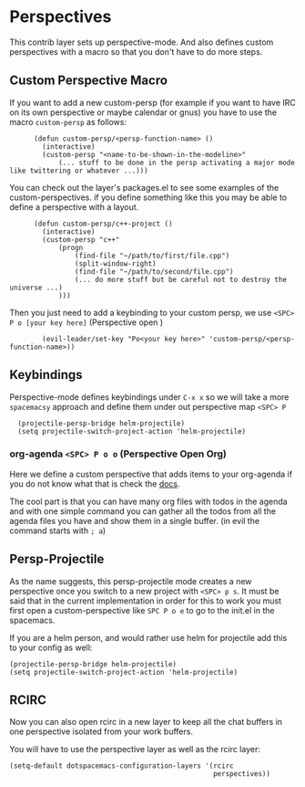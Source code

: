 # Perspectives 

This contrib layer sets up perspective-mode. And also defines custom
perspectives with a macro so that you don't have to do more steps.

## Custom Perspective Macro

If you want to add a new custom-persp (for example if you want to have
IRC on its own perspective or maybe calendar or gnus) you have to use
the macro `custom-persp` as follows:

```elisp
      (defun custom-persp/<persp-function-name> ()
        (interactive)
        (custom-persp "<name-to-be-shown-in-the-modeline>"
            (... stuff to be done in the persp activating a major mode like twittering or whatever ...)))
```

You can check out the layer's packages.el to see some examples of the
custom-perspectives. if you define something like this you may be able
to define a perspective with a layout.

```elisp
      (defun custom-persp/c++-project ()
        (interactive)
        (custom-persp "c++"
            (progn
                (find-file "~/path/to/first/file.cpp")
                (split-window-right)
                (find-file "~/path/to/second/file.cpp")
                (... do more stuff but be careful not to destroy the universe ...)
            )))
```

Then you just need to add a keybinding to your custom persp, we use
`<SPC> P o [your key here]` (Perspective open <key>)

``` elisp
        (evil-leader/set-key "Po<your key here>" 'custom-persp/<persp-function-name>))
```


## Keybindings

Perspective-mode defines keybindings under `C-x x` so we will take a more
`spacemacsy` approach and define them under out perspective map `<SPC> P`

```elisp
  (projectile-persp-bridge helm-projectile)
  (setq projectile-switch-project-action 'helm-projectile)
```

### org-agenda `<SPC> P o o` (Perspective Open Org)

Here we define a custom perspective that adds items to your org-agenda if you
do not know what that is check the
[docs](https://www.gnu.org/software/emacs/manual/html_node/org/Agenda-commands.html).

The cool part is that you can have many org files with todos in the agenda and
with one simple command you can gather all the todos from all the agenda files
you have and show them in a single buffer. (in evil the command starts with `;
a`)

## Persp-Projectile

As the name suggests, this persp-projectile mode creates a new perspective
once you switch to a new project with `<SPC> p s`. It must be said that in the
current implementation in order for this to work you must first open a
custom-perspective like `SPC P o e` to go to the init.el in the spacemacs.

If you are a helm person, and would rather use helm for projectile add this to
your config as well:

```elisp 
(projectile-persp-bridge helm-projectile)
(setq projectile-switch-project-action 'helm-projectile)
```

## RCIRC

Now you can also open rcirc in a new layer to keep all the chat buffers in one
perspective isolated from your work buffers.

You will have to use the perspective layer as well as the rcirc layer:

```elisp
(setq-default dotspacemacs-configuration-layers '(rcirc
                                                  perspectives))
```
